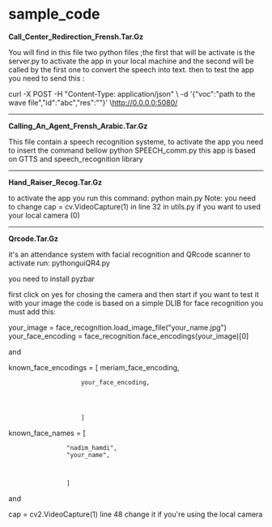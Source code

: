 # sample_code

**Call_Center_Redirection_Frensh.Tar.Gz**

You will find in this file two python files ;the first that will be activate is the server.py to activate the app in your local machine and the second will be called by the first one to convert the speech into text.
then to test the app you need to send this :

curl -X POST -H "Content-Type: application/json" \ -d '{"voc":"path to the wave file","id":"abc","res":""}' \http://0.0.0.0:5080/  

*********************************************************

**Calling_An_Agent_Frensh_Arabic.Tar.Gz**

This file contain a speech recognition systeme, to activate the app you need to insert the command bellow
python SPEECH_comm.py
this app is based on GTTS and speech_recognition  library



*********************************************************

**Hand_Raiser_Recog.Tar.Gz**

to activate the app you run this command: python main.py
Note: you need to change cap = cv.VideoCapture(1) in line 32 in utils.py if you want to used your local camera (0) 

*********************************************************

**Qrcode.Tar.Gz**

it's an attendance system with facial recognition and QRcode scanner to activate run:
pythonguiQR4.py

you need to install pyzbar

first click on yes for chosing the camera and then start if you want to test it with your image the code is based on a simple DLIB for face recognition you must add this:

your_image = face_recognition.load_image_file("your_name.jpg")
your_face_encoding = face_recognition.face_encodings(your_image)[0]

and

known_face_encodings = [
                        meriam_face_encoding,
                        
                        your_face_encoding,

                        
                        
                        
                        ]
known_face_names = [
                    
                    "nadim_hamdi",
                    "your_name",
                    
                    
                    
                    ]

and

cap = cv2.VideoCapture(1) line 48 change it if you're using the local camera

